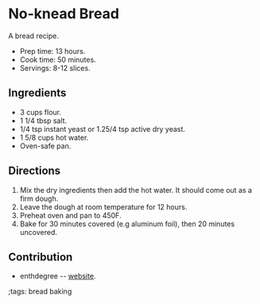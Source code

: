 # No-knead Bread

A bread recipe.

- Prep time: 13 hours.
- Cook time: 50 minutes.
- Servings: 8-12 slices.

## Ingredients

- 3 cups flour.
- 1 1/4 tbsp salt.
- 1/4 tsp instant yeast or 1.25/4 tsp active dry yeast.
- 1 5/8 cups hot water.
- Oven-safe pan.

## Directions

1. Mix the dry ingredients then add the hot water. It should come out as a firm
   dough.
2. Leave the dough at room temperature for 12 hours.
3. Preheat oven and pan to 450F.
4. Bake for 30 minutes covered (e.g aluminum foil), then 20 minutes uncovered.

## Contribution

- enthdegree -- [website](ebn0.net).

;tags: bread baking
